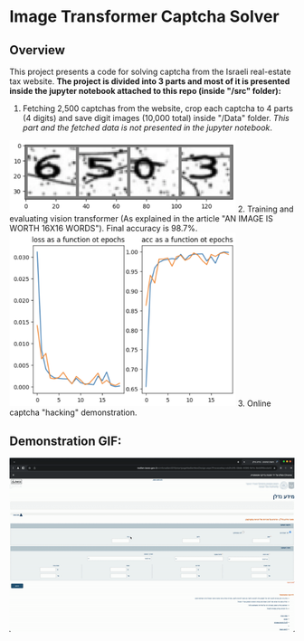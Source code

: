 # Image Transformer Captcha Solver
## Overview
This project presents a code for solving captcha from the Israeli real-estate tax website.
**The project is divided into 3 parts and most of it is presented inside the jupyter notebook attached to this repo (inside "/src" folder):**
1. Fetching 2,500 captchas from the website, crop each captcha to 4 parts (4 digits) and save digit images (10,000 total) inside "/Data" folder.
*This part and the fetched data is not presented in the jupyter notebook*.
<img src="/images/digits.png" alt="Example of 4 separated digits" width="400"/>
2. Training and evaluating vision transformer (As explained in the article "AN IMAGE IS WORTH 16X16 WORDS").
Final accuracy is 98.7%.
<img src="/images/training_results.png" alt="Example of 4 separated digits" width="400"/>
3. Online captcha "hacking" demonstration.

## Demonstration GIF:
![](/images/demonstration_gif.gif)
